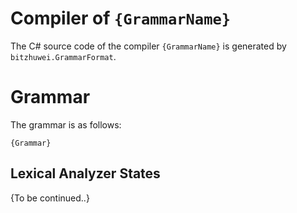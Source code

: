 # Compiler of `{GrammarName}`

The C# source code of the compiler `{GrammarName}` is generated by `bitzhuwei.GrammarFormat`.

# Grammar

The grammar is as follows:

```
{Grammar}
```

## Lexical Analyzer States

{To be continued..}


